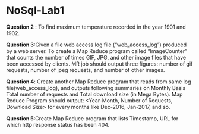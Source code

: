 # NoSql-Lab1

**Question 2** : To find maximum temperature recorded in the year 1901 and 1902.

**Question 3**:Given a file web access log file (“web_access_log”) produced by a web server. To create a Map Reduce program called “ImageCounter” that counts the number of times GIF, JPG, and other image files that have been accessed by clients.
MR job should output three figures: number of gif requests, number of jpeg requests, and number of other images.

**Question 4**: Create another Map Reduce program that reads from same log file(web_access_log), and outputs following summaries on Monthly Basis  Total number of requests and Total download size (in Mega Bytes).
 Map Reduce Program should output: <Year-Month, Number of Requests, Download Size> for every months like Dec-2016, Jan-2017, and so.
 
 **Question 5**:Create Map Reduce program that lists Timestamp, URL for which http response status has been 404.
